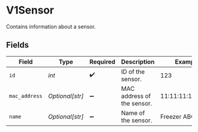 # V1Sensor

Contains information about a sensor.


## Fields

| Field                      | Type                       | Required                   | Description                | Example                    |
| -------------------------- | -------------------------- | -------------------------- | -------------------------- | -------------------------- |
| `id`                       | *int*                      | :heavy_check_mark:         | ID of the sensor.          | 123                        |
| `mac_address`              | *Optional[str]*            | :heavy_minus_sign:         | MAC address of the sensor. | 11:11:11:11:11:11          |
| `name`                     | *Optional[str]*            | :heavy_minus_sign:         | Name of the sensor.        | Freezer ABC                |
